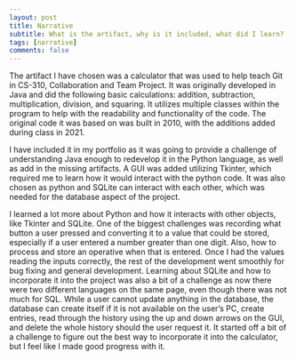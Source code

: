 ```yaml
---
layout: post
title: Narrative
subtitle: What is the artifact, why is it included, what did I learn?
tags: [narrative]
comments: false
---
```


The artifact I have chosen was a calculator that was used to help teach Git in CS-310, Collaboration and Team Project. It was originally developed in Java and did the following basic calculations: addition, subtraction, multiplication, division, and squaring. It utilizes multiple classes within the program to help with the readability and functionality of the code. The original code it was based on was built in 2010, with the additions added during class in 2021.  

I have included it in my portfolio as it was going to provide a challenge of understanding Java enough to redevelop it in the Python language, as well as add in the missing artifacts. A GUI was added utilizing Tkinter, which required me to learn how it would interact with the python code. It was also chosen as python and SQLite can interact with each other, which was needed for the database aspect of the project. 

I learned a lot more about Python and how it interacts with other objects, like Tkinter and SQLite. One of the biggest challenges was recording what button a user pressed and converting it to a value that could be stored, especially if a user entered a number greater than one digit. Also, how to process and store an operative when that is entered. Once I had the values reading the inputs correctly, the rest of the development went smoothly for bug fixing and general development. Learning about SQLite and how to incorporate it into the project was also a bit of a challenge as now there were two different languages on the same page, even though there was not much for SQL.  While a user cannot update anything in the database, the database can create itself if it is not available on the user’s PC, create entries, read through the history using the up and down arrows on the GUI, and delete the whole history should the user request it. It started off a bit of a challenge to figure out the best way to incorporate it into the calculator, but I feel like I made good progress with it.  

